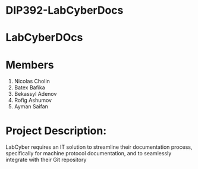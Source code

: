 # DIP392-LabCyberDocs

# LabCyberDOcs

# Members
1. Nicolas Cholin
2. Batex Bafika
3. Bekassyl Adenov
4. Rofig Ashumov
5. Ayman Saifan
 
# Project Description: 
LabCyber requires an IT solution to streamline their documentation process, specifically for machine 
protocol documentation, and to seamlessly integrate with their Git repository